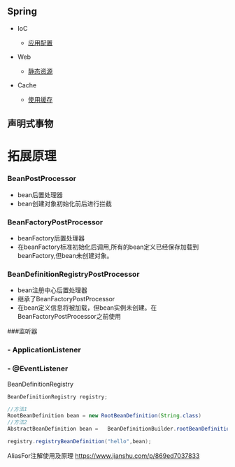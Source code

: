 Spring
-

- IoC
	- [应用配置](ioc/configuration.md) 

- Web
	- [静态资源](web/static_content.md)
	
- Cache
	- [使用缓存](cache/use.md)







## 声明式事物

# 拓展原理

### BeanPostProcessor

- bean后置处理器
- bean创建对象初始化前后进行拦截

### BeanFactoryPostProcessor

- beanFactory后置处理器
- 在beanFactory标准初始化后调用,所有的bean定义已经保存加载到beanFactory,但bean未创建对象。

### BeanDefinitionRegistryPostProcessor

- bean注册中心后置处理器
- 继承了BeanFactoryPostProcessor
- 在bean定义信息将被加载，但bean实例未创建。在BeanFactoryPostProcessor之前使用

###监听器

### - ApplicationListener

### - @EventListener

BeanDefinitionRegistry

```java
BeanDefinitionRegistry registry;

//方法1
RootBeanDefinition bean = new RootBeanDefinition(String.class)
//方法2
AbstractBeanDefinition bean = 	BeanDefinitionBuilder.rootBeanDefinition(String.class).getBeanDefinition();

registry.registryBeanDefinition("hello",bean);
```

AliasFor注解使用及原理
https://www.jianshu.com/p/869ed7037833
